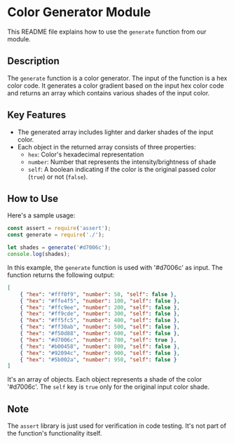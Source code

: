 # Color Generator Module

This README file explains how to use the `generate` function from our module.

## Description

The `generate` function is a color generator. The input of the function is a hex color code. It generates a color gradient based on the input hex color code and returns an array which contains various shades of the input color.

## Key Features

- The generated array includes lighter and darker shades of the input color.
- Each object in the returned array consists of three properties: 
  - `hex`: Color's hexadecimal representation
  - `number`: Number that represents the intensity/brightness of shade 
  - `self`: A boolean indicating if the color is the original passed color (`true`) or not (`false`).

## How to Use

Here's a sample usage:

```javascript
const assert = require('assert');
const generate = require('./');

let shades = generate('#d7006c');
console.log(shades);
```

In this example, the `generate` function is used with '#d7006c' as input. The function returns the following output:

```json
[
	{ "hex": "#fff0f9", "number": 50, "self": false },
	{ "hex": "#ffe4f5", "number": 100, "self": false },
	{ "hex": "#ffc9ee", "number": 200, "self": false },
	{ "hex": "#ff9cde", "number": 300, "self": false },
	{ "hex": "#ff5fc5", "number": 400, "self": false },
	{ "hex": "#ff30ab", "number": 500, "self": false },
	{ "hex": "#f50d88", "number": 600, "self": false },
	{ "hex": "#d7006c", "number": 700, "self": true },
	{ "hex": "#b00458", "number": 800, "self": false },
	{ "hex": "#92094c", "number": 900, "self": false },
	{ "hex": "#5b002a", "number": 950, "self": false }
]
```

It's an array of objects. Each object represents a shade of the color '#d7006c'. The `self` key is `true` only for the original input color shade.

## Note
The `assert` library is just used for verification in code testing. It's not part of the function's functionality itself.